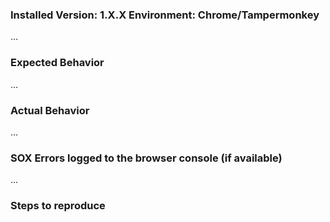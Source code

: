 ### Installed Version: 1.X.X  Environment: Chrome/Tampermonkey 

...

###  Expected Behavior

...

### Actual Behavior

...

### SOX Errors logged to the browser console (if available)

...

### Steps to reproduce
